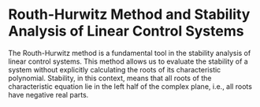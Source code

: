 # Routh-Hurwitz Method and Stability Analysis of Linear Control Systems 

The Routh-Hurwitz method is a fundamental tool in the stability analysis of linear control systems.
This method allows us to evaluate the stability of a system without explicitly calculating the roots of its
characteristic polynomial. Stability, in this context, means that all roots of the characteristic equation
lie in the left half of the complex plane, i.e., all roots have negative real parts.
